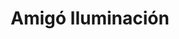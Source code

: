---
title: "Amigó Iluminación"
url: /ciudad-autonoma-de-buenos-aires/amigo-iluminacion/
shop: Lampen
---